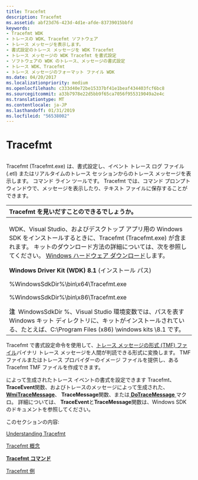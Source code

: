 ```yaml
---
title: Tracefmt
description: Tracefmt
ms.assetid: abf23d76-423d-4d1e-afde-83739015bbfd
keywords:
- Tracefmt WDK
- トレースの WDK、Tracefmt ソフトウェア
- トレース メッセージを表示します。
- 書式設定のトレース メッセージを WDK Tracefmt
- トレース メッセージの WDK Tracefmt を書式設定
- ソフトウェアの WDK のトレース、メッセージの書式設定
- トレース WDK、Tracefmt
- トレース メッセージのフォーマット ファイル WDK
ms.date: 04/20/2017
ms.localizationpriority: medium
ms.openlocfilehash: c333d40e72be15337bf41e1beaf434403fcf6bc8
ms.sourcegitcommit: a33b7978e22d5bb9f65ca7056f955319049a2e4c
ms.translationtype: MT
ms.contentlocale: ja-JP
ms.lasthandoff: 01/31/2019
ms.locfileid: "56538002"
---
```

# <a name="tracefmt"></a>Tracefmt


## <span id="ddk_tracefmt_tools"></span><span id="DDK_TRACEFMT_TOOLS"></span>


Tracefmt (Tracefmt.exe) は、書式設定し、イベント トレース ログ ファイル (.etl) またはリアルタイムのトレース セッションからのトレース メッセージを表示します。 コマンド ライン ツールです。 Tracefmt では、コマンド プロンプト ウィンドウで、メッセージを表示したり、テキスト ファイルに保存することができます。

<table>
<colgroup>
<col width="100%" />
</colgroup>
<thead>
<tr class="header">
<th align="left">Tracefmt を見いだすことのできるでしょうか。</th>
</tr>
</thead>
<tbody>
<tr class="odd">
<td align="left"><p>WDK、Visual Studio、およびデスクトップ アプリ用の Windows SDK をインストールするときに、Tracefmt (Tracefmt.exe) が含まれます。 キットのダウンロード方法の詳細については、次を参照してください。 <a href="https://go.microsoft.com/fwlink/p/?linkid=290798" data-raw-source="[Windows Hardware Downloads](https://go.microsoft.com/fwlink/p/?linkid=290798)">Windows ハードウェア ダウンロード</a>します。</p>
<p><strong>Windows Driver Kit (WDK) 8.1</strong> (インストール パス)</p>
<p>%WindowsSdkDir%\bin\x64\Tracefmt.exe</p>
<p>%WindowsSdkDir%\bin\x86\Tracefmt.exe</p>
<div class="alert">
<strong>注</strong>  WindowsSdkDir %、Visual Studio 環境変数では、パスを表す Windows キット ディレクトリに、キットがインストールされている、たとえば、C:\Program Files (x86) \windows kits \8.1 です。
</div>
<div>
 
</div></td>
</tr>
</tbody>
</table>

 

Tracefmt で書式設定命令を使用して、[トレース メッセージの形式 (TMF) ファイル](trace-message-format-file.md)バイナリ トレース メッセージを人間が判読できる形式に変換します。 TMF ファイルまたはトレース プロバイダーのイメージ ファイルを提供し、ある Tracefmt TMF ファイルを作成できます。

によって生成されたトレース イベントの書式を設定できます Tracefmt、 **TraceEvent**関数、およびトレースのメッセージによって生成された、 [ **WmiTraceMessage**](https://msdn.microsoft.com/library/windows/hardware/ff565836)、 **TraceMessage**関数、または[ **DoTraceMessage** ](https://msdn.microsoft.com/library/windows/hardware/ff544918)マクロ。 詳細については、 **TraceEvent**と**TraceMessage**関数は、Windows SDK のドキュメントを参照してください。

このセクションの内容:

[Understanding Tracefmt](understanding-tracefmt.md)

[Tracefmt 概念](tracefmt-concepts.md)

[**Tracefmt コマンド**](tracefmt-commands.md)

[Tracefmt 例](tracefmt-examples.md)

 

 





